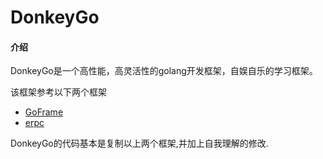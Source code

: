 # DonkeyGo

#### 介绍
DonkeyGo是一个高性能，高灵活性的golang开发框架，自娱自乐的学习框架。

该框架参考以下两个框架
*  [GoFrame](https://gitee.com/johng/gf)
*  [erpc](https://gitee.com/henrylee/erpc)

DonkeyGo的代码基本是复制以上两个框架,并加上自我理解的修改.

